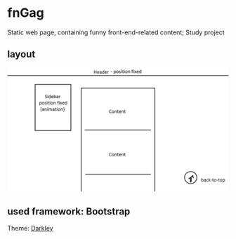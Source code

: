 # fnGag
Static web page, containing funny front-end-related content; Study project
## layout
![alt tag](/Layout.png?raw=true "Layout scheme")
## used framework: Bootstrap
Theme: [Darkley](https://bootswatch.com/darkly/ "Darkley") 
